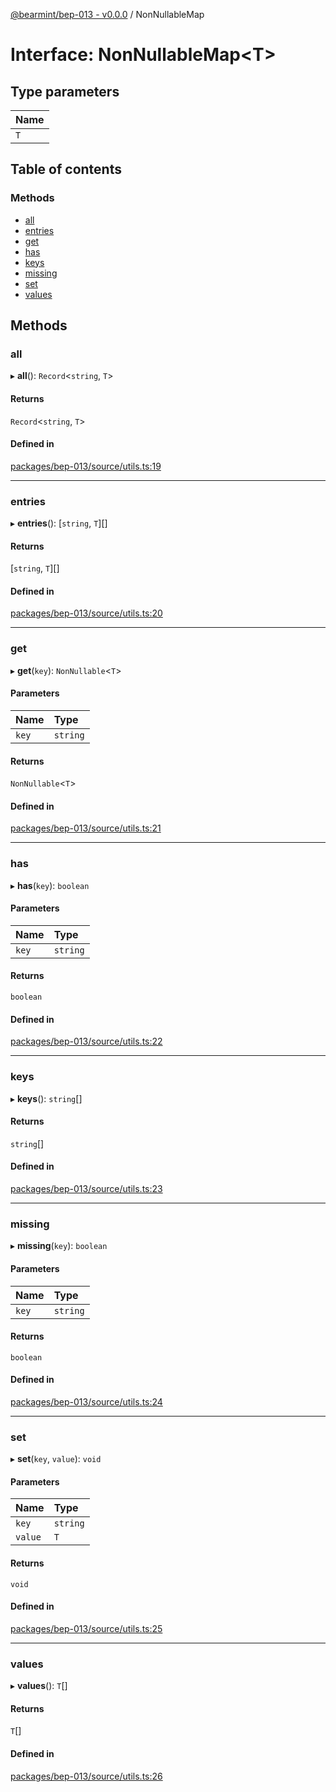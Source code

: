 [@bearmint/bep-013 - v0.0.0](../README.md) / NonNullableMap

# Interface: NonNullableMap<T\>

## Type parameters

| Name |
| :------ |
| `T` |

## Table of contents

### Methods

- [all](NonNullableMap.md#all)
- [entries](NonNullableMap.md#entries)
- [get](NonNullableMap.md#get)
- [has](NonNullableMap.md#has)
- [keys](NonNullableMap.md#keys)
- [missing](NonNullableMap.md#missing)
- [set](NonNullableMap.md#set)
- [values](NonNullableMap.md#values)

## Methods

### all

▸ **all**(): `Record`<`string`, `T`\>

#### Returns

`Record`<`string`, `T`\>

#### Defined in

[packages/bep-013/source/utils.ts:19](https://github.com/bearmint/bearmint/blob/main/packages/bep-013/source/utils.ts#L19)

___

### entries

▸ **entries**(): [`string`, `T`][]

#### Returns

[`string`, `T`][]

#### Defined in

[packages/bep-013/source/utils.ts:20](https://github.com/bearmint/bearmint/blob/main/packages/bep-013/source/utils.ts#L20)

___

### get

▸ **get**(`key`): `NonNullable`<`T`\>

#### Parameters

| Name | Type |
| :------ | :------ |
| `key` | `string` |

#### Returns

`NonNullable`<`T`\>

#### Defined in

[packages/bep-013/source/utils.ts:21](https://github.com/bearmint/bearmint/blob/main/packages/bep-013/source/utils.ts#L21)

___

### has

▸ **has**(`key`): `boolean`

#### Parameters

| Name | Type |
| :------ | :------ |
| `key` | `string` |

#### Returns

`boolean`

#### Defined in

[packages/bep-013/source/utils.ts:22](https://github.com/bearmint/bearmint/blob/main/packages/bep-013/source/utils.ts#L22)

___

### keys

▸ **keys**(): `string`[]

#### Returns

`string`[]

#### Defined in

[packages/bep-013/source/utils.ts:23](https://github.com/bearmint/bearmint/blob/main/packages/bep-013/source/utils.ts#L23)

___

### missing

▸ **missing**(`key`): `boolean`

#### Parameters

| Name | Type |
| :------ | :------ |
| `key` | `string` |

#### Returns

`boolean`

#### Defined in

[packages/bep-013/source/utils.ts:24](https://github.com/bearmint/bearmint/blob/main/packages/bep-013/source/utils.ts#L24)

___

### set

▸ **set**(`key`, `value`): `void`

#### Parameters

| Name | Type |
| :------ | :------ |
| `key` | `string` |
| `value` | `T` |

#### Returns

`void`

#### Defined in

[packages/bep-013/source/utils.ts:25](https://github.com/bearmint/bearmint/blob/main/packages/bep-013/source/utils.ts#L25)

___

### values

▸ **values**(): `T`[]

#### Returns

`T`[]

#### Defined in

[packages/bep-013/source/utils.ts:26](https://github.com/bearmint/bearmint/blob/main/packages/bep-013/source/utils.ts#L26)
